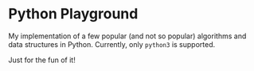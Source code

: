# Python Playground

My implementation of a few popular (and not so popular) algorithms and data
structures in Python. Currently, only `python3` is supported.

Just for the fun of it!
